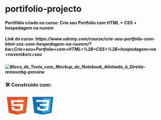# portifolio-projecto
<h4>Portifólio criado no curso: Crie seu Portfolio com HTML + CSS + hospedagem na nuvem<h4/>
<h5>Link do curso: https://www.udemy.com/course/crie-seu-portfolio-com-html-css-com-hospedagem-na-nuvem/?kw=Crie+seu+Portfolio+com+HTML+%2B+CSS+%2B+hospedagem+na+nuvem&src=sac
<h5/>
  
![Bloco_de_Texto_com_Mockup_de_Notebook_Alinhado_à_Direita-removebg-preview](https://user-images.githubusercontent.com/43351342/230697294-de62acae-e157-406b-b1f1-7ea618425cc0.png)

<h3>🛠️ Construido com: <h3/>
  <img align="center" alt="Rafa-HTML" height="60" width="80" src="https://raw.githubusercontent.com/devicons/devicon/master/icons/html5/html5-original.svg">
  <img align="center" alt="Rafa-CSS" height="60" width="80" src="https://raw.githubusercontent.com/devicons/devicon/master/icons/css3/css3-original.svg">
   
   



